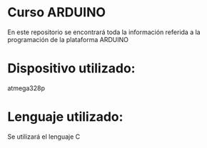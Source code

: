 # Curso ARDUINO

En este repositorio se encontrará toda la información referida a la programación de la plataforma ARDUINO

# Dispositivo utilizado:
atmega328p
# Lenguaje utilizado:
Se utilizará el lenguaje C
